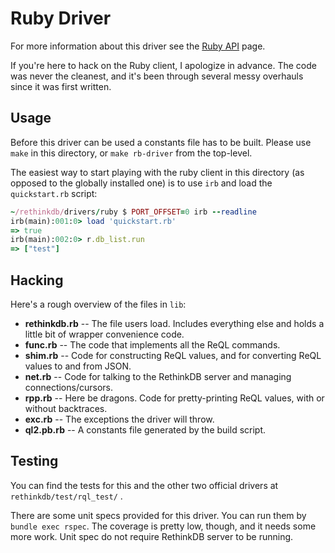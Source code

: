 # Ruby Driver

For more information about this driver see the [Ruby API](http://www.rethinkdb.com/api/ruby/) page.

If you're here to hack on the Ruby client, I apologize in advance.
The code was never the cleanest, and it's been through several messy
overhauls since it was first written.

## Usage

Before this driver can be used a constants file has to be built. Please
use `make` in this directory, or `make rb-driver` from the top-level.

The easiest way to start playing with the ruby client in this
directory (as opposed to the globally installed one) is to use `irb`
and load the `quickstart.rb` script:

```rb
~/rethinkdb/drivers/ruby $ PORT_OFFSET=0 irb --readline
irb(main):001:0> load 'quickstart.rb'
=> true
irb(main):002:0> r.db_list.run
=> ["test"]
```

## Hacking

Here's a rough overview of the files in `lib`:
* **rethinkdb.rb** -- The file users load.  Includes everything else
    and holds a little bit of wrapper convenience code.
* **func.rb** -- The code that implements all the ReQL commands.
* **shim.rb** -- Code for constructing ReQL values, and for converting
    ReQL values to and from JSON.
* **net.rb** -- Code for talking to the RethinkDB server and managing
    connections/cursors.
* **rpp.rb** -- Here be dragons.  Code for pretty-printing ReQL
    values, with or without backtraces.
* **exc.rb** -- The exceptions the driver will throw.
* **ql2.pb.rb** -- A constants file generated by the build script.

## Testing

You can find the tests for this and the other two official drivers at
`rethinkdb/test/rql_test/` .

There are some unit specs provided for this driver. You can run them by `bundle exec rspec`. The coverage is pretty low, though, and it needs some more work. Unit spec do not require RethinkDB server to be running.
